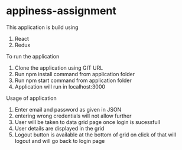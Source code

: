 # appiness-assignment

This application is build using 
1. React
2. Redux

To run the application
1. Clone the application using GIT URL
2. Run npm install command from application folder
3. Run npm start command from application folder
4. Application will run in localhost:3000

Usage of application
1. Enter email and password as given in JSON
2. entering wrong credentials will not allow further
3. User will be taken to data grid page once login is sucessfull
4. User details are displayed in the grid
5. Logout button is available at the bottom of grid on click of that will logout and will go back to login page
